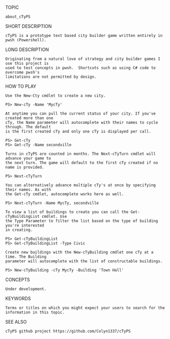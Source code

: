 TOPIC

    about_cTyPS

SHORT DESCRIPTION

    cTyPS is a prototype text based city builder game written entirely in pwsh (Powershell).

LONG DESCRIPTION

    Originating from a natural love of strategy and city builder games I use this project is 
    used to test concepts in pwsh.  Shortcuts such as using C# code to overcome pwsh's 
    limitations are not permitted by design.

HOW TO PLAY

    Use the New-Cty cmdlet to create a new city.

    PS> New-cTy -Name 'MycTy'

    At anytime you can pull the current status of your city. If you've created more than one
    cTy, the Name parameter will autocomplete with their names to cycle through. The default
    is the first created cTy and only one cTy is displayed per call.

    PS> Get-cTy
    PS> Get-cTy -Name secondville

    Turns in cTyPS are counted in months. The Next-cTyTurn cmdlet will advance your game to
    the next turn. The game will default to the first cTy created if no name is provided.

    PS> Next-cTyTurn

    You can alternatively advance multiple cTy's at once by specifying their names. As with
    the Get-cTy cmdlet, autocomplete works here as well.

    PS> Next-cTyTurn -Name MycTy, secondville

    To view a list of buildings to create you can call the Get-cTyBuildingList cmdlet. Use
    the Type Parameter to filter the list based on the type of building you're interested
    in creating.

    PS> Get-cTyBuildingList
    PS> Get-cTyBuildingList -Type Civic

    Create new buildings with the New-cTyBuilding cmdlet one cTy at a time. The Building 
    parameter will autocomplete with the list of constructable buildings.

    PS> New-cTyBuilding -cTy MycTy -Building 'Town Hall'

CONCEPTS

    Under development.

KEYWORDS

    Terms or titles on which you might expect your users to search for the information in this topic.

SEE ALSO

    cTyPS github project https://github.com/Colyn1337/cTyPS